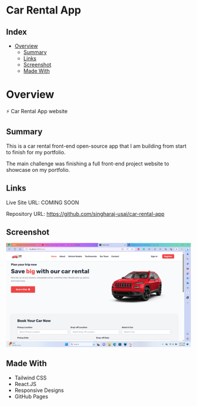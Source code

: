 # Car Rental App

## Index
- [Overview](#overview)
    - [Summary](#summary)
    - [Links](#links)
    - [Screenshot](#screenshot)
    - [Made With](#made-with)

# Overview

⚡ Car Rental App website

## Summary

This is a car rental front-end open-source app that I am building from start to finish for my portfolio.

The main challenge was finishing a full front-end project website to showcase on my portfolio.

## Links

Live Site URL: COMING SOON

Repository URL: https://github.com/singharaj-usai/car-rental-app

## Screenshot

![](./src/assets/images/Screenshot-2023-08-02-112007.png)

## Made With

* Tailwind CSS
* React.JS
* Responsive Designs
* GitHub Pages